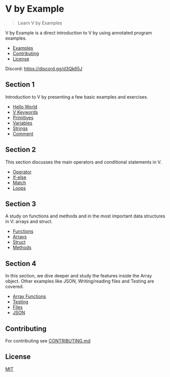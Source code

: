 # V by Example

> Learn V by Examples

V by Example is a direct introduction to V by using annotated program examples.

- [Examples](#examples)
- [Contributing](#contributing)
- [License](#license)

Discord: https://discord.gg/d3Qk65J

## Section 1

Introduction to V by presenting a few basic examples and exercises.

- [Hello World](examples/section_1/hello_world.md)
- [V Keywords](examples/section_1/keywords.md)
- [Primitives](examples/section_1/primitives.md)
- [Variables](examples/section_1/variables.md)
- [Strings](examples/section_1/strings.md)
- [Comment](examples/section_1/comment.md)

## Section 2

This section discusses the main operators and conditional statements in V.

- [Operator](examples/section_2/operator.md)
- [If-else](examples/section_2/if-else.md)
- [Match](examples/section_2/match.md)
- [Loops](examples/section_2/loops.md)

## Section 3

A study on functions and methods and in the most important data structures in V: arrays and struct.

- [Functions](examples/section_3/functions.md)
- [Arrays](examples/section_3/arrays.md)
- [Struct](examples/section_3/struct.md)
- [Methods](examples/section_3/methods.md)

## Section 4

In this section, we dive deeper and study the features inside the Array object. Other examples like JSON, Writing/reading files and Testing are covered.

- [Array Functions](examples/section_4/array-functions.md)
- [Testing](examples/section_4/testing.md)
- [Files](examples/section_4/files.md)
- [JSON](examples/section_4/json.md)

## Contributing

For contributing see [CONTRIBUTING.md](CONTRIBUTING.md)

## License

[MIT](LICENSE)
